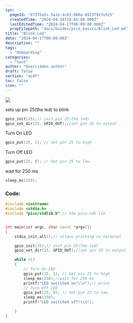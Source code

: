 ```yaml
---
sys:
  pageId: "07376a5c-5a1e-4cd3-960a-8923f917e525"
  createdTime: "2024-04-16T19:45:00.000Z"
  lastEditedTime: "2024-04-17T06:09:00.000Z"
  propFilepath: "docs/Guides/pico_basics/Blink_Led.md"
title: "Blink_Led"
date: "2024-04-17T00:00:00Z"
description: ""
tags:
  - "Onboarding"
categories:
  - "test"
author: "Overridden author"
draft: false
section: "asdf"
toc: false
icon: ""
---
```


![](https://prod-files-secure.s3.us-west-2.amazonaws.com/d518164a-d88e-44d1-a4ee-3adb3bd8bce0/c6900f8e-01c6-48e3-b789-96998d6c744b/led.png?X-Amz-Algorithm=AWS4-HMAC-SHA256&X-Amz-Content-Sha256=UNSIGNED-PAYLOAD&X-Amz-Credential=AKIAT73L2G45HZZMZUHI%2F20240417%2Fus-west-2%2Fs3%2Faws4_request&X-Amz-Date=20240417T150214Z&X-Amz-Expires=3600&X-Amz-Signature=62d92697ec56d00a4e561a7563488f2280dd60e5e08ed4cf1923b21a413f3c44&X-Amz-SignedHeaders=host&x-id=GetObject)

sets up pin 25(the led) to blink

```c++
gpio_init(25);// init pin 25(the led)
gpio_set_dir(25, GPIO_OUT);//set pin 25 to output

```

Turn On LED

```c++
gpio_put(25, 1); // Set pin 25 to high

```

Turn Off LED

```c++
gpio_put(25, 0); // Set pin 25 to low.

```

wait for 250 ms

```c++
sleep_ms(250);

```

### Code:

```c++
#include <iostream>
#include <stdio.h>
#include "pico/stdlib.h" // the pico-sdk lib


int main(int argc, char const *argv[])
{
    stdio_init_all();// allows printing to terminal

    gpio_init(25);// init pin 25(the led)
    gpio_set_dir(25, GPIO_OUT);//set pin 25 to output

    while (1)
    {
        // Turn On LED
        gpio_put(25, 1); // Set pin 25 to high
        sleep_ms(250);//wait for 250 ms
        printf("LED switched on!\\n");// print
        // Turn Off LED
        gpio_put(25, 0); // Set pin 25 to low.
        sleep_ms(250);
        printf("LED switched off!\\n");

    }
}

```
